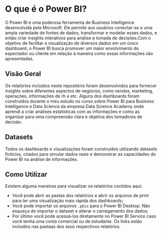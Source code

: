 # O que é o Power BI?

  O Power BI é uma poderosa ferramenta de Business Intelligence desenvolvida pela Microsoft. Ele permite aos usuários conectar-se a uma ampla variedade de fontes de dados, transformar e modelar esses dados, e então criar insights interativos para análise e tomada de decisões.Com o objetivo de facilitar a visualização de diversos dados em um único dashboard, o Power BI busca promover um maior envolvimento do espectador ou cliente em relação à maneira como essas informações são apresentadas.

## Visão Geral

  Os relatórios incluídos neste repositório foram desenvolvidos para fornecer insights sobre diferentes aspectos de negócios, como vendas, marketing, operações, informações de rh e etc.
  Alguns dos dashboards foram construídos durante o meu estudo no curso sobre Power BI para Business Intelligence e Data Science da empresa Data Science Academy onde aprendi a criar análises estatísticas com as informações e como as organizar para uma compreensão clara e objetiva dos tomadores de decisão.

## Datasets

  Todos os dashboards e visualizações foram construídos utilizando datasets fictícios, criados para simular dados reais e demonstrar as capacidades do Power BI na análise de informações.

## Como Utilizar

Existem alguma maneiras para visualizar os relatórios contidos aqui:
- Você pode abrir as pastas dos relatórios e abrir os arquivos de print para ter uma visualização mais rápida dos dashboards;
- Você pode importar os arquivos `.pbix` para o Power BI Desktop. Não esqueça de importar o dataset e alterar o carregamento dos dados;
- Por último você pode acessá-los diretamente no Power BI Service caso você tenha uma conta comercial ou de estudante. Os links estão incluídos nas pastaas dos seus respectivos relatórios.
